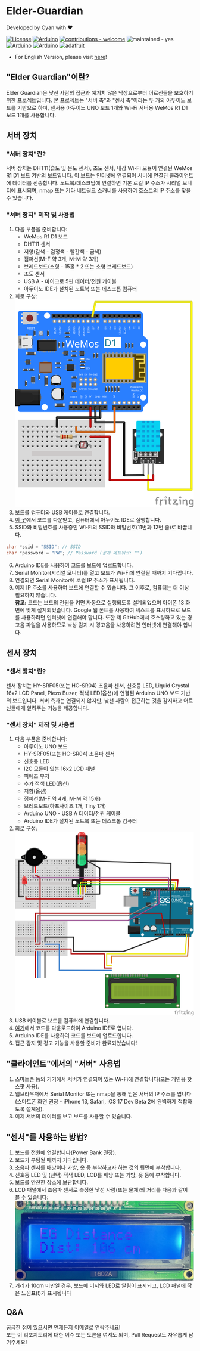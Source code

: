 # Elder-Guardian
Developed by Cyan with ❤️  

[![License](https://img.shields.io/github/license/hoony6134/Elder-Guardian.svg)](https://github.com/hoony6134/Elder-Guardian) <a href='https://github.com/shivamkapasia0' target="_blank"><img alt='Arduino' src='https://img.shields.io/badge/Made_for Arduino-100000?style=flat&logo=Arduino&logoColor=white&labelColor=00979D&color=black'/></a> [![contributions - welcome](https://img.shields.io/badge/contributions-welcome-blue)](/CONTRIBUTING.md "Go to contributions doc") ![maintained - yes](https://img.shields.io/badge/maintained-yes-blue)<br>
<a href='https://github.com/shivamkapasia0' target="_blank"><img alt='Arduino' src='https://img.shields.io/badge/Arduino_UNO-100000?style=flat&logo=Arduino&logoColor=white&labelColor=00979D&color=00979D'/></a> <a href='https://github.com/shivamkapasia0' target="_blank"><img alt='Arduino' src='https://img.shields.io/badge/WeMos_D1 R1-100000?style=flat&logo=Arduino&logoColor=white&labelColor=00979D&color=00979D'/></a> <a href='https://github.com/shivamkapasia0' target="_blank"><img alt='adafruit' src='https://img.shields.io/badge/Adafruit_Sensors-100000?style=flat&logo=adafruit&logoColor=white&labelColor=000000&color=000000'/></a>
* For English Version, please visit [here](https://github.com/hoony6134/Elder-Guardian)!

## "Elder Guardian"이란?
Elder Guardian은 낯선 사람의 접근과 예기치 않은 낙상으로부터 어르신들을 보호하기 위한 프로젝트입니다. 본 프로젝트는 "서버 측"과 "센서 측"이라는 두 개의 아두이노 보드를 기반으로 하며, 센서용 아두이노 UNO 보드 1개와 Wi-Fi 서버용 WeMos R1 D1 보드 1개를 사용합니다.
## 서버 장치
### "서버 장치"란?
서버 장치는 DHT11(습도 및 온도 센서), 조도 센서, 내장 Wi-Fi 모듈이 연결된 WeMos R1 D1 보드 기반의 보드입니다. 이 보드는 인터넷에 연결되어 서버에 연결된 클라이언트에 데이터를 전송합니다. 노트북/데스크탑에 연결하면 기본 로컬 IP 주소가 시리얼 모니터에 표시되며, nmap 또는 기타 네트워크 스캐너를 사용하여 호스트의 IP 주소를 찾을 수 있습니다.
### "서버 장치" 제작 및 사용법
1. 다음 부품을 준비합니다:
    - WeMos R1 D1 보드
    - DHT11 센서
    - 저항(갈색 - 검정색 - 빨간색 - 금색)
    - 점퍼선(M-F 약 3개, M-M 약 3개)
    - 브레드보드(소형 - 15홀 * 2 또는 소형 브레드보드)
    - 조도 센서
    - USB A - 마이크로 5핀 데이터/전원 케이블
    - 아두이노 IDE가 설치된 노트북 또는 데스크톱 컴퓨터
2. 회로 구성:   
![Server Side Circuit](Server_side_bb.svg)
3. 보드를 컴퓨터와 USB 케이블로 연결합니다.
4. [이 곳](server.ino)에서 코드를 다운받고, 컴퓨터에서 아두이노 IDE로 실행합니다.
5. SSID와 비밀번호를 사용중인 Wi-Fi의 SSID와 비밀번호(11번과 12번 줄)로 바꿉니다.
```cpp
char *ssid = "SSID"; // SSID
char *password = "PW"; // Password (공개 네트워크: "")
```
6. Arduino IDE를 사용하여 코드를 보드에 업로드합니다.
7. Serial Monitor(시리얼 모니터)를 열고 보드가 Wi-Fi에 연결될 때까지 기다립니다.
8. 연결되면 Serial Monitor에 로컬 IP 주소가 표시됩니다.
9. 이제 IP 주소를 사용하여 보드에 연결할 수 있습니다. 그 이후로, 컴퓨터는 더 이상 필요하지 않습니다.<br>
**참고:** 코드는 보드의 전원을 켜면 자동으로 실행되도록 설계되었으며 아이폰 13 화면에 맞게 설계되었습니다. Google 웹 폰트를 사용하여 텍스트를 표시하므로 보드를 사용하려면 인터넷에 연결해야 합니다. 또한 제 GitHub에서 호스팅하고 있는 경고음 파일을 사용하므로 낙상 감지 시 경고음을 사용하려면 인터넷에 연결해야 합니다.

## 센서 장치
### "센서 장치"란?
센서 장치는 HY-SRF05(또는 HC-SR04) 초음파 센서, 신호등 LED, Liquid Crystal 16x2 LCD Panel, Piezo Buzer, 적색 LED(옵션)에 연결된 Arduino UNO 보드 기반의 보드입니다. 서버 측과는 연결되지 않지만, 낯선 사람이 접근하는 것을 감지하고 어르신들에게 알려주는 기능을 제공합니다.

### "센서 장치" 제작 및 사용법
1. 다음 부품을 준비합니다:
    - 아두이노 UNO 보드
    - HY-SRF05(또는 HC-SR04) 초음파 센서
    - 신호등 LED
    - I2C 모듈이 있는 16x2 LCD 패널
    - 피에조 부저
    - 추가 적색 LED(옵션)
    - 저항(옵션)
    - 점퍼선(M-F 약 4개, M-M 약 15개)
    - 브레드보드(하프사이즈 1개, Tiny 1개)
    - Arduino UNO - USB A 데이터/전원 케이블
    - Arduino IDE가 설치된 노트북 또는 데스크톱 컴퓨터
2. 회로 구성:  
![Sensor Side Circuit](Sensor_side_bb.svg)
3. USB 케이블로 보드를 컴퓨터에 연결합니다.
4. [여기](sensor.ino)에서 코드를 다운로드하여 Arduino IDE로 엽니다.
5. Arduino IDE를 사용하여 코드를 보드에 업로드합니다.
6. 접근 감지 및 경고 기능을 사용할 준비가 완료되었습니다!

## "클라이언트"에서의 "서버" 사용법
1. 스마트폰 등의 기기에서 서버가 연결되어 있는 Wi-Fi에 연결합니다(또는 개인용 핫스팟 사용).
2. 웹브라우저에서 Serial Monitor 또는 nmap을 통해 얻은 서버의 IP 주소를 엽니다(스마트폰 화면 권장 - iPhone 13, Safari, iOS 17 Dev Beta 2에 완벽하게 적합하도록 설계됨).
3. 이제 서버의 데이터를 보고 보드를 사용할 수 있습니다.

## "센서"를 사용하는 방법?
1. 보드를 전원에 연결합니다(Power Bank 권장).
2. 보드가 부팅될 때까지 기다립니다.
3. 초음파 센서를 배낭이나 가방, 옷 등 부착하고자 하는 것의 뒷면에 부착합니다.
4. 신호등 LED 및 (선택) 적색 LED, LCD를 배낭 또는 가방, 옷 등에 부착합니다.
5. 보드를 안전한 장소에 보관합니다.
6. LCD 패널에서 초음파 센서로 측정한 낯선 사람(또는 물체)의 거리를 다음과 같이 볼 수 있습니다:  
![LCD Panel](LCD.JPG)
7. 거리가 10cm 미만일 경우, 보드에 버저와 LED로 알림이 표시되고, LCD 패널에 작은 느낌표(!)가 표시됩니다

## Q&A
궁금한 점이 있으시면 언제든지 [이메일][def]로 연락주세요!  
또는 이 리포지토리에 대한 이슈 또는 토론을 여셔도 되며, Pull Request도 자유롭게 남겨주세요!

[def]: mailto:mailto@scian.xyz
